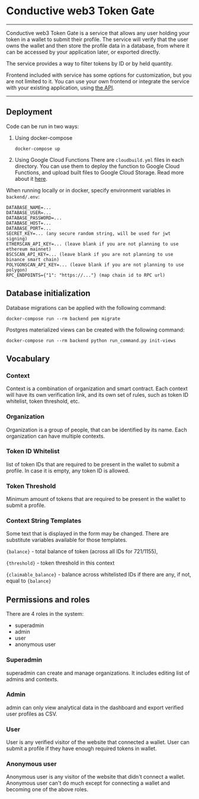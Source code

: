 # Conductive web3 Token Gate

---

Conductive web3 Token Gate is a service that allows any user holding your token in a wallet to submit their profile.
The service will verify that the user owns the wallet and then store the profile data in a database, 
from where it can be accessed by your application later, or exported directly.

The service provides a way to filter tokens by ID or by held quantity.

Frontend included with service has some options for customization, but you are not limited to it.
You can use your own frontend or integrate the service with your existing application, using [the API](/frontend/src/tokencheck/index.js).

---

## Deployment

Code can be run in two ways:

1. Using docker-compose
     ```
     docker-compose up
     ```
2. Using Google Cloud Functions
    There are `cloudbuild.yml` files in each directory. 
    You can use them to deploy the function to Google Cloud Functions, 
    and upload built files to Google Cloud Storage. 
    Read more about it [here](./backend/README.md#deploying-to-gcp).

When running locally or in docker, specify environment variables in `backend/.env`:

    DATABASE_NAME=...
    DATABASE_USER=...
    DATABASE_PASSWORD=...
    DATABASE_HOST=...
    DATABASE_PORT=...
    SECRET_KEY=... (any secure random string, will be used for jwt signing)
    ETHERSCAN_API_KEY=... (leave blank if you are not planning to use ethereum mainnet)
    BSCSCAN_API_KEY=... (leave blank if you are not planning to use binance smart chain)
    POLYGONSCAN_API_KEY=... (leave blank if you are not planning to use polygon)
    RPC_ENDPOINTS={"1": "https://..."} (map chain id to RPC url)

## Database initialization

Database migrations can be applied with the following command:

    docker-compose run --rm backend pem migrate

Postgres materialized views can be created with the following command:

    docker-compose run --rm backend python run_command.py init-views

## Vocabulary

### Context
Context is a combination of organization and smart contract. Each context will have its own verification link,
and its own set of rules, such as token ID whitelist, token threshold, etc.

### Organization
Organization is a group of people, that can be identified by its name. Each organization can have multiple contexts.

### Token ID Whitelist
list of token IDs that are required to be present in the wallet to submit a profile. In case it is empty, 
any token ID is allowed.

### Token Threshold
Minimum amount of tokens that are required to be present in the wallet to submit a profile.


### Context String Templates
Some text that is displayed in the form may be changed. There are substitute variables available for those templates. 

`{balance}` - total balance of token (across all IDs for 721/1155),

`{threshold}` - token threshold in this context

`{claimable_balance}` - balance across whitelisted IDs if there are any, if not, equal to `{balance}`

## Permissions and roles

There are 4 roles in the system:

- superadmin
- admin
- user
- anonymous user

### Superadmin

superadmin can create and manage organizations. It includes editing list of admins and contexts.

### Admin

admin can only view analytical data in the dashboard and export verified user profiles as CSV.

### User

User is any verified visitor of the website that connected a wallet. User can submit a profile if they have
enough required tokens in wallet.

### Anonymous user

Anonymous user is any visitor of the website that didn't connect a wallet. Anonymous user can't do much 
except for connecting a wallet and becoming one of the above roles.